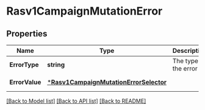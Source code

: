 # Rasv1CampaignMutationError

## Properties
Name | Type | Description | Notes
------------ | ------------- | ------------- | -------------
**ErrorType** | **string** | The type of the error | [default to null]
**ErrorValue** | [***Rasv1CampaignMutationErrorSelector**](RASv1CampaignMutationErrorSelector.md) |  | [default to null]

[[Back to Model list]](../README.md#documentation-for-models) [[Back to API list]](../README.md#documentation-for-api-endpoints) [[Back to README]](../README.md)

